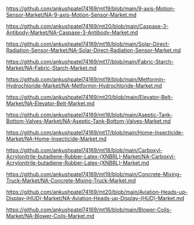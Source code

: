 <p><a href="https://github.com/ankushpatel74169/mt19/blob/main/9-axis-Motion-Sensor-Market/NA-9-axis-Motion-Sensor-Market.md">https://github.com/ankushpatel74169/mt19/blob/main/9-axis-Motion-Sensor-Market/NA-9-axis-Motion-Sensor-Market.md</a></p><p><a href="https://github.com/ankushpatel74169/mt20/blob/main/Caspase-3-Antibody-Market/NA-Caspase-3-Antibody-Market.md">https://github.com/ankushpatel74169/mt20/blob/main/Caspase-3-Antibody-Market/NA-Caspase-3-Antibody-Market.md</a></p><p><a href="https://github.com/ankushpatel74169/mt16/blob/main/Solar-Direct-Radiation-Sensor-Market/NA-Solar-Direct-Radiation-Sensor-Market.md">https://github.com/ankushpatel74169/mt16/blob/main/Solar-Direct-Radiation-Sensor-Market/NA-Solar-Direct-Radiation-Sensor-Market.md</a></p><p><a href="https://github.com/ankushpatel74169/mt17/blob/main/Fabric-Starch-Market/NA-Fabric-Starch-Market.md">https://github.com/ankushpatel74169/mt17/blob/main/Fabric-Starch-Market/NA-Fabric-Starch-Market.md</a></p><p><a href="https://github.com/ankushpatel74169/mt19/blob/main/Metformin-Hydrochloride-Market/NA-Metformin-Hydrochloride-Market.md">https://github.com/ankushpatel74169/mt19/blob/main/Metformin-Hydrochloride-Market/NA-Metformin-Hydrochloride-Market.md</a></p><p><a href="https://github.com/ankushpatel74169/mt20/blob/main/Elevator-Belt-Market/NA-Elevator-Belt-Market.md">https://github.com/ankushpatel74169/mt20/blob/main/Elevator-Belt-Market/NA-Elevator-Belt-Market.md</a></p><p><a href="https://github.com/ankushpatel74169/mt16/blob/main/Aseptic-Tank-Bottom-Valves-Market/NA-Aseptic-Tank-Bottom-Valves-Market.md">https://github.com/ankushpatel74169/mt16/blob/main/Aseptic-Tank-Bottom-Valves-Market/NA-Aseptic-Tank-Bottom-Valves-Market.md</a></p><p><a href="https://github.com/ankushpatel74169/mt17/blob/main/Home-Insecticide-Market/NA-Home-Insecticide-Market.md">https://github.com/ankushpatel74169/mt17/blob/main/Home-Insecticide-Market/NA-Home-Insecticide-Market.md</a></p><p><a href="https://github.com/ankushpatel74169/mt18/blob/main/Carboxyl-Acrylonitrile-butadiene-Rubber-Latex-(XNBRL)-Market/NA-Carboxyl-Acrylonitrile-butadiene-Rubber-Latex-(XNBRL)-Market.md">https://github.com/ankushpatel74169/mt18/blob/main/Carboxyl-Acrylonitrile-butadiene-Rubber-Latex-(XNBRL)-Market/NA-Carboxyl-Acrylonitrile-butadiene-Rubber-Latex-(XNBRL)-Market.md</a></p><p><a href="https://github.com/ankushpatel74169/mt19/blob/main/Concrete-Mixing-Truck-Market/NA-Concrete-Mixing-Truck-Market.md">https://github.com/ankushpatel74169/mt19/blob/main/Concrete-Mixing-Truck-Market/NA-Concrete-Mixing-Truck-Market.md</a></p><p><a href="https://github.com/ankushpatel74169/mt20/blob/main/Aviation-Heads-up-Display-(HUD)-Market/NA-Aviation-Heads-up-Display-(HUD)-Market.md">https://github.com/ankushpatel74169/mt20/blob/main/Aviation-Heads-up-Display-(HUD)-Market/NA-Aviation-Heads-up-Display-(HUD)-Market.md</a></p><p><a href="https://github.com/ankushpatel74169/mt16/blob/main/Blower-Coils-Market/NA-Blower-Coils-Market.md">https://github.com/ankushpatel74169/mt16/blob/main/Blower-Coils-Market/NA-Blower-Coils-Market.md</a></p>

